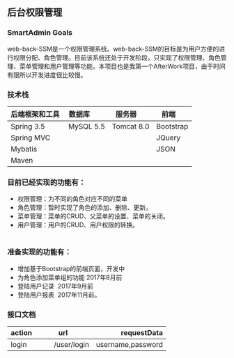 ## 后台权限管理


### SmartAdmin Goals
web-back-SSM是一个权限管理系统。web-back-SSM的目标是为用户方便的进行权限分配、角色管理。目前该系统还处于开发阶段，只实现了权限管理、角色管理、菜单管理和用户管理等功能。本项目也是我第一个AfterWork项目，由于时间有限所以开发进度很比较慢。

### 技术栈

| 后端框架和工具  |数据库         | 服务器      |   前端       | 
|--------------|---------------|------------|---------------|
|Spring 3.5    | MySQL 5.5     | Tomcat 8.0 |  Bootstrap    |
|Spring MVC    |               |            |  JQuery       |
|Mybatis       |               |            |  JSON         |  
|Maven         |               |            |               |

### 目前已经实现的功能有：
* 权限管理：为不同的角色对应不同的菜单
* 角色管理：暂时实现了角色的添加、删除、更新。
* 菜单管理：菜单的CRUD、父菜单的设置、菜单的关闭。
* 用户管理：用户的CRUD、用户权限的转换。<br><br>

### 准备实现的功能有：
* 增加基于Bootstrap的前端页面，开发中
* 为角色添加菜单组的功能 2017年8月前
* 登陆用户记录  2017年9月前
* 登陆用户报表  2017年11月前。


### 接口文档
|action         | url           | requestData                                     |
| ------------- |:-------------:| -----------------------------------------------:|
| login         | /user/login   | username,password                               |

